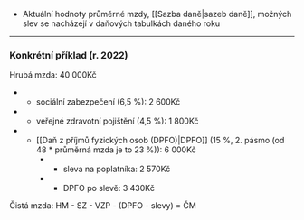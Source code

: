 - Aktuální hodnoty průměrné mzdy, [[Sazba daně|sazeb daně]], možných slev se nacházejí v daňových tabulkách daného roku
---

### Konkrétní příklad (r. 2022)
Hrubá mzda: 40 000Kč
- - sociální zabezpečení (6,5 %): 2 600Kč
- - veřejné zdravotní pojištění (4,5 %): 1 800Kč
- - [[Daň z příjmů fyzických osob (DPFO)|DPFO]] (15 %, 2. pásmo (od 48 * průměrná mzda je to 23 %)): 6 000Kč
	- - sleva na poplatníka: 2 570Kč
	- - DPFO po slevě: 3 430Kč

Čistá mzda: HM - SZ - VZP - (DPFO - slevy) = ČM
